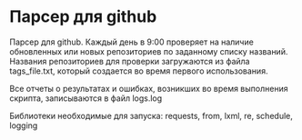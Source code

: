 # Парсер для github
Парсер для github. Каждый день в 9:00 проверяет на наличие обновленных или новых репозиториев по заданному списку названий. Названия репозиториев для проверки загружаются из файла tags_file.txt, который создается во время первого использования.
    
Все отчеты о результатах и ошибках, возникших во время выполнения скрипта, записываются в файл logs.log     
    
Библиотеки необходимые для запуска:
requests, from, lxml, re, schedule, logging

